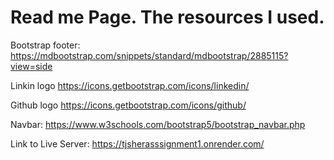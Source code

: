 # Read me Page. The resources I used. 


Bootstrap footer: https://mdbootstrap.com/snippets/standard/mdbootstrap/2885115?view=side 

Linkin logo https://icons.getbootstrap.com/icons/linkedin/ 

Github logo https://icons.getbootstrap.com/icons/github/ 

Navbar: https://www.w3schools.com/bootstrap5/bootstrap_navbar.php 

Link to Live Server: https://tjsherasssignment1.onrender.com/ 
